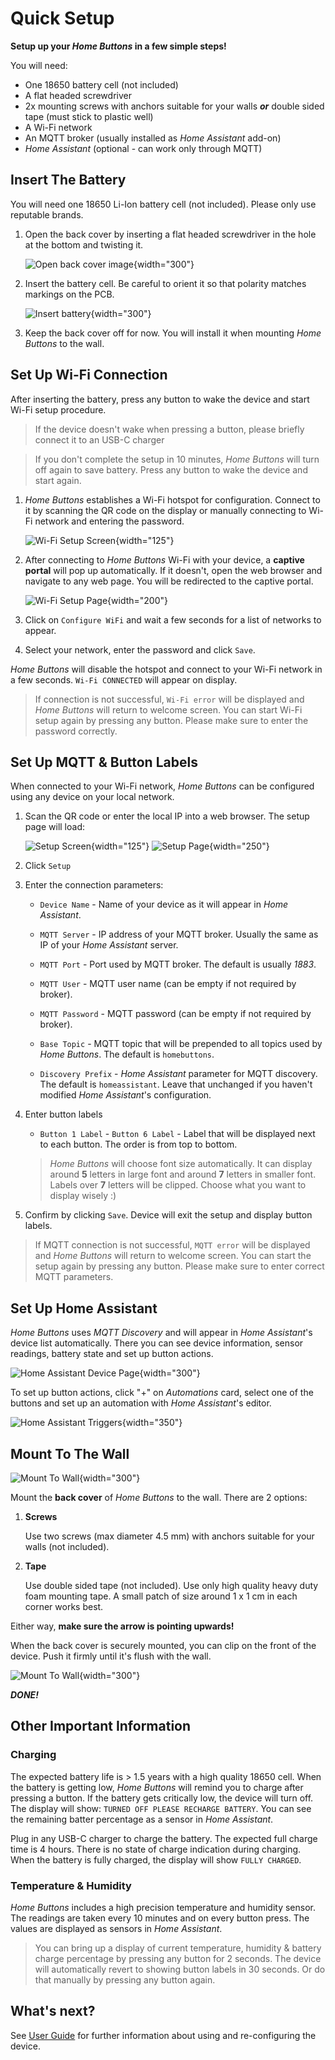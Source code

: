 # Quick Setup

**Setup up your *Home Buttons* in a few simple steps!**

You will need:

- One 18650 battery cell (not included)
- A flat headed screwdriver
- 2x mounting screws with anchors suitable for your walls ***or*** double sided tape (must stick to plastic well)
- A Wi-Fi network
- An MQTT broker (usually installed as *Home Assistant* add-on)
- *Home Assistant* (optional - can work only through MQTT)

## Insert The Battery

You will need one 18650 Li-Ion battery cell (not included). Please only use reputable brands.

1. Open the back cover by inserting a flat headed screwdriver in the hole at the bottom and twisting it.

    ![Open back cover image](assets/open_back_cover.jpeg){width="300"}

2. Insert the battery cell. Be careful to orient it so that polarity matches markings on the PCB.

    ![Insert battery](assets/insert_battery.jpeg){width="300"}

3. Keep the back cover off for now. You will install it when mounting *Home Buttons* to the wall.

## Set Up Wi-Fi Connection

After inserting the battery, press any button to wake the device and start Wi-Fi setup procedure.

> If the device doesn't wake when pressing a button, please briefly connect it to an USB-C charger

> If you don't complete the setup in 10 minutes, *Home Buttons* will turn off again to save battery.
Press any button to wake the device and start again.

1. *Home Buttons* establishes a Wi-Fi hotspot for configuration.
Connect to it by scanning the QR code on the display or manually connecting to Wi-Fi network and entering the password.

    ![Wi-Fi Setup Screen](assets/wifi_setup_screen.png){width="125"}

2. After connecting to *Home Buttons* Wi-Fi with your device, a **captive portal** will pop up automatically.
If it doesn't, open the web browser and navigate to any web page. You will be redirected to the captive portal.

    ![Wi-Fi Setup Page](assets/wifi_setup_page_1.png){width="200"}

3. Click on `Configure WiFi` and wait a few seconds for a list of networks to appear.

4. Select your network, enter the password and click `Save`.

*Home Buttons* will disable the hotspot and connect to your Wi-Fi network in a few seconds. `Wi-Fi CONNECTED` will appear on display.

> If connection is not successful, `Wi-Fi error` will be displayed and *Home Buttons* will return to welcome screen.
You can start Wi-Fi setup again by pressing any button. Please make sure to enter the password correctly.

## Set Up MQTT & Button Labels

When connected to your Wi-Fi network, *Home Buttons* can be configured using any device on your local network.

1. Scan the QR code or enter the local IP into a web browser. The setup page will load:

    ![Setup Screen](assets/setup_screen.png){width="125"} 
    ![Setup Page](assets/setup_page.jpeg){width="250"}

2. Click `Setup`

3. Enter the connection parameters:

    - `Device Name` - Name of your device as it will appear in *Home Assistant*.

    - `MQTT Server` - IP address of your MQTT broker. Usually the same as IP of your *Home Assistant* server.

    - `MQTT Port` - Port used by MQTT broker. The default is usually *1883*.

    - `MQTT User` - MQTT user name (can be empty if not required by broker).

    - `MQTT Password` - MQTT password (can be empty if not required by broker).

    - `Base Topic` - MQTT topic that will be prepended to all topics used by *Home Buttons*. The default is `homebuttons`.

    - `Discovery Prefix` - *Home Assistant* parameter for MQTT discovery. The default is `homeassistant`.
    Leave that unchanged if you haven't modified *Home Assistant*'s configuration.

4. Enter button labels

    - `Button 1 Label` - `Button 6 Label` - Label that will be displayed next to each button. The order is from top to bottom.

    > *Home Buttons* will choose font size automatically. It can display around **5** letters in large font and around **7** letters in smaller font.
    Labels over **7** letters will be clipped. Choose what you want to display wisely :)
    
5. Confirm by clicking `Save`. Device will exit the setup and display button labels.

> If MQTT connection is not successful, `MQTT error` will be displayed and *Home Buttons* will return to welcome screen.
You can start the setup again by pressing any button. Please make sure to enter correct MQTT parameters.

## Set Up Home Assistant

*Home Buttons* uses *MQTT Discovery* and will appear in *Home Assistant*'s device list automatically.
There you can see device information, sensor readings, battery state and set up button actions.

![Home Assistant Device Page](assets/home_assistant_device.png){width="300"}

To set up button actions, click "+" on *Automations* card, select one of the buttons and set up an automation with *Home Assistant*'s editor.

![Home Assistant Triggers](assets/home_assistant_triggers.png){width="350"}

## Mount To The Wall

![Mount To Wall](assets/mount_2_wall.jpeg){width="300"}

Mount the **back cover** of *Home Buttons* to the wall. There are 2 options:

1. **Screws**

    Use two screws (max diameter 4.5 mm) with anchors suitable for your walls (not included).

2. **Tape**

    Use double sided tape (not included). Use only high quality heavy duty foam mounting tape.
    A small patch of size around 1 x 1 cm in each corner works best.

Either way, **make sure the arrow is pointing upwards!**

When the back cover is securely mounted, you can clip on the front of the device. Push it firmly until it's flush with the wall.

![Mount To Wall](assets/mount_2_wall_2.jpeg){width="300"}

***DONE!***

## Other Important Information

### Charging

The expected battery life is > 1.5 years with a high quality 18650 cell.
When the battery is getting low, *Home Buttons* will remind you to charge after pressing a button.
If the battery gets critically low, the device will turn off.
The display will show: `TURNED OFF PLEASE RECHARGE BATTERY`. You can see the remaining batter percentage as a sensor in *Home Assistant*.

Plug in any USB-C charger to charge the battery. The expected full charge time is 4 hours.
There is no state of charge indication during charging. When the battery is fully charged, the display will show `FULLY CHARGED`.

### Temperature & Humidity

*Home Buttons* includes a high precision temperature and humidity sensor. The readings are taken every 10 minutes and on every button press.
The values are displayed as sensors in *Home Assistant*. 

> You can bring up a display of current temperature, humidity & battery charge percentage by pressing any button for 2 seconds.
The device will automatically revert to showing button labels in 30 seconds. Or do that manually by pressing any button again.

## What's next?

See [User Guide](user_guide.md) for further information about using and re-configuring the device.
